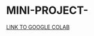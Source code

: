 # MINI-PROJECT-

[LINK TO GOOGLE COLAB](https://colab.research.google.com/drive/1MvLljbzb1wJdsrzpBm109grUli1zb50b)
